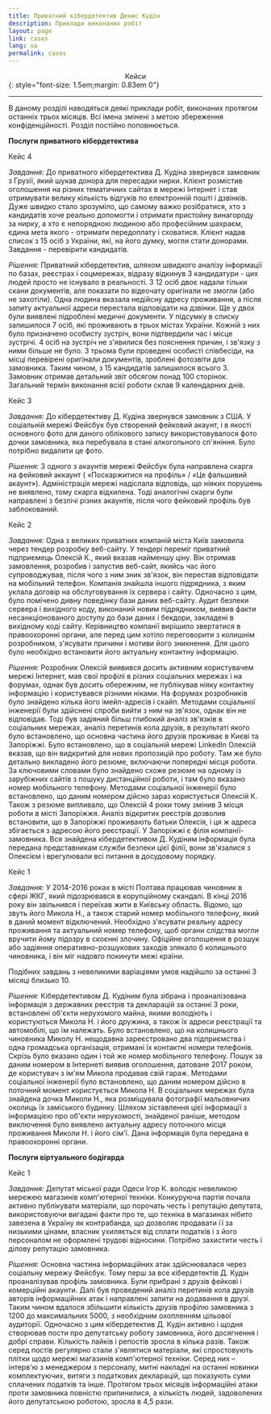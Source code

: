 ```yaml
---
title: Приватний кібердетектив Денис Кудін
description: Приклади виконаних робіт
layout: page
link: cases
lang: ua
permalink: cases
---
```


<center>Кейси</center>
{: style="font-size: 1.5em;margin: 0.83em 0"}
<hr />

В даному розділі наводяться деякі приклади робіт, виконаних протягом останніх трьох місяців. Всі імена змінені з метою збереження конфіденційності. Розділ постійно поповнюється.

**Послуги приватного кібердетектива**

Кейс 4

_Завдання:_ До приватного кібердетектива Д. Кудіна звернувся замовник з Грузії, який шукав донора для пересадки нирки. Клієнт розмістив оголошення на різних тематичних сайтах в мережі Інтернет і став отримувати велику кількість відгуків по електронній пошті і дзвінків. Дуже швидко стало зрозуміло, що самому важко розібратися, хто з кандидатів хоче реально допомогти і отримати пристойну винагороду за нирку, а хто є непорядною людиною або професійним шахраєм, єдина мета якого - отримати передоплату і сховатися. Клієнт надав список з 15 осіб з України, які, на його думку, могли стати донорами. Завдання - перевірити кандидатів.

_Рішення:_ Приватний кібердетектив, шляхом швидкого аналізу інформації по базах, реєстрах і соцмережах, відразу відкинув 3 кандидатури - цих людей просто не існувало в реальності. З 12 осіб двоє надали тільки скани документів, але показати по відеочату оригінали не змогли (або не захотіли). Одна людина вказала недійсну адресу проживання, а після запиту актуальної адреси перестала відповідати на дзвінки. Ще у двох були виявлені підроблені медичні документи. У підсумку в списку залишилося 7 осіб, які проживають в трьох містах України. Кожній з них було призначено особисту зустріч, вони підтвердили час і місце зустрічі. 4 осіб на зустріч не з'явилися без пояснення причин, і зв'язку з ними більше не було. З трьома були проведені особисті співбесіди, на місці перевірені оригінали документів, зроблені фотозвіти для замовника. Таким чином, з 15 кандидатів залишилося всього 3. Замовник отримав детальний звіт обсягом понад 100 сторінок. Загальний термін виконання всієї роботи склав 9 календарних днів.

Кейс 3

_Завдання:_ До кібердетективу Д. Кудіна звернувся замовник з США. У соціальній мережі Фейсбук був створений фейковий акаунт, і в якості основного фото для даного облікового запису використовувалося фото дочки замовника, яка перебувала в стані алкогольного сп'яніння. Було потрібно видалити це фото.

_Рішення:_ З одного з акаунтів мережі Фейсбук була направлена скарга на фейковий аккаунт ( «Поскаржитися на профіль» / «Це фальшивий акаунт»). Адміністрація мережі надіслала відповідь, що ніяких порушень не виявлено, тому скарга відхилена. Тоді аналогічні скарги були направлені з безлічі різних акаунтів, після чого фейковий профіль був заблокований.

Кейс 2

_Завдання:_ Одна з великих приватних компаній міста Київ замовила через тендер розробку веб-сайту. У тендері переміг приватний підприємець Олексій К., який вказав найменшу ціну. Він отримав замовлення, розробив і запустив веб-сайт, якийсь час його супроводжував, після чого з ним зник зв'язок, він перестав відповідати на мобільний телефон. Компанія знайшла іншого підрядника, з яким уклала договір на обслуговування їх сервера і сайту. Одночасно з цим, було помічено дивну поведінку бази даних веб-сайту. Аудит безпеки сервера і вихідного коду, виконаний новим підрядником, виявив факти несанкціонованого доступу до бази даних і бекдори, закладені в вихідному коді сайту. Керівництво компанії вирішило звертатися в правоохоронні органи, але перед цим хотіло переговорити з колишнім розробником, з'ясувати причини і мотиви його зникнення. Для цього було необхідно встановити його актуальну контактну інформацію.

_Рішення:_ Розробник Олексій виявився досить активним користувачем мережі Інтернет, мав свої профілі в різних соціальних мережах і на форумах, однак був досить обережним, не публікував ніяку контактну інформацію і користувався різними ніками. На форумах розробників було знайдено кілька його імейл-адресів і скайп. Методами соціальної інженерії були здійснені спроби вийти з ним на зв'язок, однак він не відповідав. Тоді був задіяний більш глибокий аналіз зв'язків в соціальних мережах, аналіз перетинів кола друзів, в результаті якого було встановлено, що основна частина його друзів проживає в Києві та Запоріжжі. Було встановлено, що в соціальній мережі LinkedIn Олексій вказав, що він видкритий для нових пропозицій про роботу. Там же було детально викладено його резюме, включаючи попередні місця роботи. За ключовими словами було знайдено схоже резюме на одному із зарубіжних сайтів з пошуку дистанційної роботи, і там було вказано номер мобільного телефону. Методами соціальної інженерії було встановлено, що даним номером дійсно зараз користується Олексій К. Також з резюме випливало, що Олексій 4 роки тому змінив 3 місця роботи в місті Запоріжжя. Аналіз відкритих реєстрів дозволив встановити, що в Запоріжжі проживають батьки Олексія, і ця ж адреса збігається з адресою його реєстрації. У Запоріжжі є філія компанії-замовника. Вся знайдена кібердетективом Д. Кудіним інформація була передана представникам служби безпеки цієї філії, вони зв'язалися з Олексієм і врегулювали всі питання в досудовому порядку.

Кейс 1

_Завдання:_ У 2014-2016 роках в місті Полтава працював чиновник в сфері ЖКГ, який підозрювався в корупційному скандалі. В кінці 2016 року він звільнився і переїхав жити в Київську область. Відомо, що звуть його Микола Н., а також старий номер мобільного телефону, який в даний момент відключений. Необхідно з'ясувати реальну адресу проживання та актуальний номер телефону, щоб органи слідства могли вручити йому підозру в скоєнні злочину. Офіційне оголошення в розшук або задіяння оперативно-розшукових заходів злякало б колишнього чиновника, і він міг надовго покинути межі країни.

Подібних завдань з невеликими варіаціями умов надійшло за останні 3 місяці близько 10.

_Рішення:_ Кібердетективом Д. Кудіним була зібрана і проаналізована інформація з державних реєстрів та декларацій за останні 3 роки, встановлені об'єкти нерухомого майна, якими володіють і користуються Микола Н. і його дружина, а також їх адреси реєстрації та автомобілі, що їм належать. Було встановлено, що на колишнього чиновника Миколу Н. нещодавна зареєстровано два підприємства і одна громадська організація, отримані їх контактні номери телефонів. Скрізь було вказано один і той же номер мобільного телефону. Пошук за даним номером в Інтернеті виявив оголошення, датоване 2017 роком, де користувач з ім'ям Микола продавав свій гараж. Методами соціальної інженерії було встановлено, що даним номером дійсно в поточний момент користується Микола Н. В соціальних мережах була знайдена дочка Миколи Н., яка розміщувала фотографії мальовничих околиць їх заміського будинку. Шляхом зіставлення цієї інформації з інформацією про об'єкти нерухомості, знайденої раніше, методом виключення було виявлено актуальну адресу поточного місця проживання Миколи Н. і його сім'ї. Дана інформація була передана в правоохоронні органи.


**Послуги віртуального бодігарда**

Кейс 1

_Завдання:_ Депутат міської ради Одеси Ігор К. володіє невеликою мережею магазинів комп'ютерної техніки. Конкуруюча партія почала активно публікувати матеріали, що порочать честь і репутацію депутата, використовуючи вигадані факти про те, що техніка в магазинах нібито завезена в Україну як контрабанда, що дозволяє продавати її за низькими цінами, власник ухиляється від сплати податків і з його персоналом не оформлені трудові відносини. Потрібно захистити честь і ділову репутацію замовника.

_Рішення:_ Основна частина інформаційних атак здійснювалася через соціальну мережу Фейсбук. Тому перш за все кібердетектів Д. Кудін проаналізував профіль замовника. Були прибрані з друзів фейкові і комерційні акаунти. Далі був проведений аналіз перетинів кола друзів авторів інформаційних атак і направлені запити на додавання в друзі. Таким чином вдалося збільшити кількість друзів профілю замовника з 1200 до максимальних 5000, з необхідним охопленням цільової аудиторії. Одночасно з цим кібердетектив Д. Кудін активно і щодня створював пости про депутатську роботу замовника, його досягнення і добрі справи. Кількість лайків і репостів зросла в кілька разів. Також серед постів регулярно стали з'являтися матеріали, які спростовують плітки щодо мережі магазинів комп'ютерної техніки. Серед них – інтерв'ю з менеджером з персоналу, митні накладні на останні новинки комплектуючих, витяги з податкових декларацій, що показують суми сплачених податків та інше. Протягом трьох місяців інформаційні атаки проти замовника повністю припинилися, а кількість людей, задоволених його депутатською роботою, зросла в 4,5 рази.
